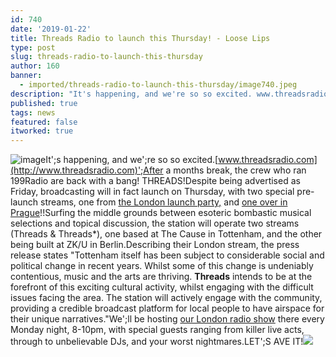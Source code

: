```yaml
---
id: 740
date: '2019-01-22'
title: Threads Radio to launch this Thursday! - Loose Lips
type: post
slug: threads-radio-to-launch-this-thursday
author: 160
banner:
  - imported/threads-radio-to-launch-this-thursday/image740.jpeg
description: "It's happening, and we're so so excited. www.threadsradio.com\_ After a months break, the crew who ran 199Radio are back with a bang! THREADS! Despite being advertised as Friday, broadcasting will in fact launch on Thursday, with two special pre-launch streams, one from the London launch party, and one over in Prague!! Surfing the middle grounds [...]Read More..."
published: true
tags: news
featured: false
itworked: true
---
```

![image](../imported/threads-radio-to-launch-this-thursday/image740.jpeg)It';s happening, and we';re so so excited.[www.threadsradio.com](http://www.threadsradio.com)';After a months break, the crew who ran 199Radio are back with a bang! THREADS!Despite being advertised as Friday, broadcasting will in fact launch on Thursday, with two special pre-launch streams, one from [the London launch party,](https://www.facebook.com/events/2033227123643313/) and [one over in Prague](https://www.facebook.com/events/231467731088831/)!!Surfing the middle grounds between esoteric bombastic musical selections and topical discussion, the station will operate two streams (Threads & Threads\*), one based at The Cause in Tottenham, and the other being built at ZK/U in Berlin.Describing their London stream, the press release states "Tottenham itself has been subject to considerable social and political change in recent years. Whilst some of this change is undeniably contentious, music and the arts are thriving. **Threads** intends to be at the forefront of this exciting cultural activity, whilst engaging with the difficult issues facing the area. The station will actively engage with the community, providing a credible broadcast platform for local people to have airspace for their unique narratives."We';ll be hosting [our London radio show](http://www.loose-lips.co.uk/radio-shows) there every Monday night, 8-10pm, with special guests ranging from killer live acts, through to unbelievable DJs, and your worst nightmares.LET';S AVE IT!![](/wp-content/uploads/live/img/wysiwyg/5c472a4b7dbac.png)